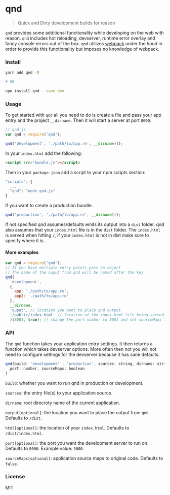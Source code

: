 # qnd
> Quick and Dirty development builds for reason

`qnd` provides some additional functionality while developing on the web with reason. `qnd` includes hot reloading, devserver, runtime error overlay and fancy console errors out of the box. `qnd` utilizes [webpack](https://github.com/webpack/webpack) under the hood in order to provide this functionality but imposes no knowledge of webpack.

### Install
```bash
yarn add qnd -D

# OR

npm install qnd --save-dev
```

### Usage

To get started with `qnd` all you need to do is create a file and pass your app entry and the project `__dirname`. Then it will start a server at port `8000`:
```js
// qnd.js
var qnd = require('qnd');

qnd('development', './path/to/app.re', __dirname)();
```

In your `index.html` add the following:
```html
<script src="bundle.js"></script>
```

Then in your `package.json` add a script to your npm scripts section:
```js
"scripts": {
  ...
  "qnd": "node qnd.js"
}
```

If you want to create a production bundle:

```js
qnd('production', './path/to/app.re', __dirname)();
```

If not specified qnd assumes/defaults emits its output into a `dist` folder. qnd also assumes that your `index.html` file is in the `dist` folder. The `index.html` is served when hitting `/`, if your `index.html` is not in dist make sure to specify where it is.

#### More examples

```js
var qnd = require('qnd');
// If you have multiple entry points pass an object
// The name of the ouput from qnd will be named after the key
qnd(
  'development', 
  {
    app: './path/to/app.re',
    app2: './path/to/app.re'
  }, 
  __dirname, 
  'ouput', // location you want to place qnd output
  '/public/index.html' // location of the index.html file being served
  )(8001, true); // change the port number to 8001 and set sourceMaps to be generated
```

### API
The `qnd` function takes your application entry settings. It then returns a function which 
takes devserver options. More often then not you will not need to configure settings for the devserver because it has sane defaults.

```js
qnd(build: 'development' | 'production', sources: string, dirname: string, output: string, html: string)(
  port: number, sourceMaps: boolean
)
```

`build`: whether you want to run qnd in production or development.

`sources`: the entry file(s) to your application source.

`dirname`: root direcroty name of the current application. 

`output[optional]`: the location you want to place the output from `qnd`. Defaults to `/dist`.

`html[optional]`: the location of your `index.html`. Defaults to `/dist/index.html`.

`port[optional]`: the port you want the development server to run on. Defaults to `8000`. Example value: `3000`.

`sourceMaps[optional]`: application source maps to original code. Defaults to `false`.

### License
MIT